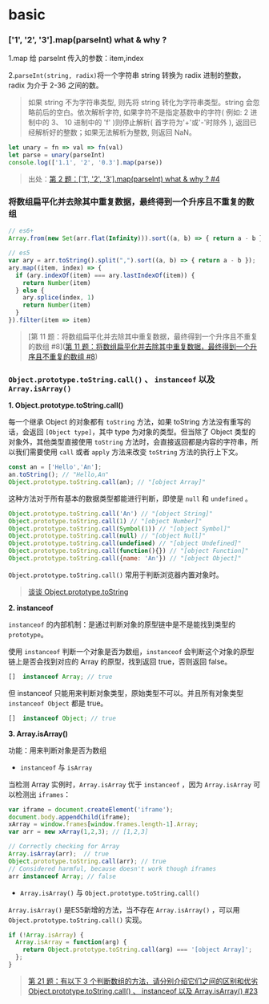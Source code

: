 # basic

### ['1', '2', '3'].map(parseInt) what & why ?

1.map 给 parseInt 传入的参数：item,index

2.`parseInt(string, radix)`将一个字符串 string 转换为 radix 进制的整数， radix 为介于 2-36 之间的数。

> 如果 string 不为字符串类型, 则先将 string 转化为字符串类型。string 会忽略前后的空白。依次解析字符, 如果字符不是指定基数中的字符( 例如: 2 进制中的 3、 10 进制中的 'f' )则停止解析( 首字符为'+'或'-'时除外 ), 返回已经解析好的整数；如果无法解析为整数, 则返回 NaN。

```js
let unary = fn => val => fn(val)
let parse = unary(parseInt)
console.log(['1.1', '2', '0.3'].map(parse))
```

> 出处：[第 2 题：['1', '2', '3'].map(parseInt) what & why ? #4](https://github.com/Advanced-Frontend/Daily-Interview-Question/issues/4)
>
### 将数组扁平化并去除其中重复数据，最终得到一个升序且不重复的数组

```js
// es6+
Array.from(new Set(arr.flat(Infinity))).sort((a, b) => { return a - b })

// es5
var ary = arr.toString().split(",").sort((a, b) => { return a - b });
ary.map((item, index) => {
  if (ary.indexOf(item) === ary.lastIndexOf(item)) {
    return Number(item)
  } else {
    ary.splice(index, 1)
    return Number(item)
  }
}).filter(item => item)
```

> [第 11 题：将数组扁平化并去除其中重复数据，最终得到一个升序且不重复的数组 #8]([第 11 题：将数组扁平化并去除其中重复数据，最终得到一个升序且不重复的数组 #8](https://github.com/Advanced-Frontend/Daily-Interview-Question/issues/8))

### `Object.prototype.toString.call()` 、 `instanceof` 以及 `Array.isArray()`

**1. Object.prototype.toString.call()**

每一个继承 Object 的对象都有 `toString` 方法，如果 toString 方法没有重写的话，会返回 `[Object type]`，其中 type 为对象的类型。但当除了 Object 类型的对象外，其他类型直接使用 `toString` 方法时，会直接返回都是内容的字符串，所以我们需要使用 `call` 或者 `apply` 方法来改变 `toString` 方法的执行上下文。

```js
const an = ['Hello','An'];
an.toString(); // "Hello,An"
Object.prototype.toString.call(an); // "[object Array]"
```

这种方法对于所有基本的数据类型都能进行判断，即使是 `null` 和 `undefined` 。

```js
Object.prototype.toString.call('An') // "[object String]"
Object.prototype.toString.call(1) // "[object Number]"
Object.prototype.toString.call(Symbol(1)) // "[object Symbol]"
Object.prototype.toString.call(null) // "[object Null]"
Object.prototype.toString.call(undefined) // "[object Undefined]"
Object.prototype.toString.call(function(){}) // "[object Function]"
Object.prototype.toString.call({name: 'An'}) // "[object Object]"

```

`Object.prototype.toString.call()` 常用于判断浏览器内置对象时。

> [谈谈 Object.prototype.toString](https://juejin.im/post/591647550ce4630069df1c4a)

**2. instanceof**

`instanceof` 的内部机制：是通过判断对象的原型链中是不是能找到类型的 `prototype`。

使用 `instanceof` 判断一个对象是否为数组，`instanceof` 会判断这个对象的原型链上是否会找到对应的 Array 的原型，找到返回 true，否则返回 false。

```js
[]  instanceof Array; // true
```

但 instanceof 只能用来判断对象类型，原始类型不可以。并且所有对象类型 `instanceof Object` 都是 true。

```js
[]  instanceof Object; // true
```

**3. Array.isArray()**

功能：用来判断对象是否为数组

- `instanceof` 与 `isArray`

当检测 Array 实例时，`Array.isArray` 优于 `instanceof` ，因为 `Array.isArray` 可以检测出 `iframes`：

```js
var iframe = document.createElement('iframe');
document.body.appendChild(iframe);
xArray = window.frames[window.frames.length-1].Array;
var arr = new xArray(1,2,3); // [1,2,3]

// Correctly checking for Array
Array.isArray(arr);  // true
Object.prototype.toString.call(arr); // true
// Considered harmful, because doesn't work though iframes
arr instanceof Array; // false
```

- `Array.isArray()` 与 `Object.prototype.toString.call()`

`Array.isArray()` 是ES5新增的方法，当不存在 `Array.isArray()` ，可以用 `Object.prototype.toString.call()` 实现。

```js
if (!Array.isArray) {
  Array.isArray = function(arg) {
    return Object.prototype.toString.call(arg) === '[object Array]';
  };
}
```

> [第 21 题：有以下 3 个判断数组的方法，请分别介绍它们之间的区别和优劣Object.prototype.toString.call() 、 instanceof 以及 Array.isArray() #23](https://github.com/Advanced-Frontend/Daily-Interview-Question/issues/23)
